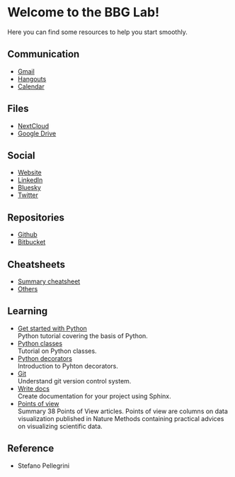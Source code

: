 # Welcome to the BBG Lab! 
Here you can find some resources to help you start smoothly.

## Communication
- [Gmail](https://www.google.com/gmail)
- [Hangouts](https://www.google.com/gmail)
- [Calendar](https://www.google.com/calendar)

## Files
- [NextCloud](https://bbgcloud.irbbarcelona.org/)
- [Google Drive](https://drive.google.com/)

## Social

- [Website](http://bbglab.irbbarcelona.org/)
- [LinkedIn](https://www.linkedin.com/company/barcelona-biomedical-genomics-lab-bbglab)
- [Bluesky](https://bsky.app/profile/bbglab.bsky.social)
- [Twitter](https://twitter.com/bbglab)

## Repositories
- [Github](https://github.com/bbglab)
- [Bitbucket](https://bitbucket.org/bbglab/)

## Cheatsheets
- [Summary cheatsheet](https://bbgcloud.irbbarcelona.org/dashboard/cheatsheets?page=bbglab&printable=True)
- [Others](https://bbgcloud.irbbarcelona.org/dashboard/cheatsheets)

## Learning
- [Get started with Python](https://bbgcloud.irbbarcelona.org/dashboard/python/index.html)  
Python tutorial covering the basis of Python.
- [Python classes](http://nbviewer.jupyter.org/urls/bitbucket.org/bgframework/bgschool/raw/master/python/notebooks/classes.ipynb)  
Tutorial on Python classes.
- [Python decorators](https://docs.google.com/presentation/d/17nwq5Og14bborFSgAnapjrW-6-KIM9KJfm7hKE_KZU8/edit?usp=sharing)  
Introduction to Pyhton decorators.
- [Git](https://bbgcloud.irbbarcelona.org/dashboard/git/index.html)  
Understand git version control system.
- [Write docs](https://bbgcloud.irbbarcelona.org/dashboard/docs/index.html)  
Create documentation for your project using Sphinx.
- [Points of view](https://docs.google.com/presentation/d/1HvGeGT9NBhVc0SKlyTx5Fae_4aTbyyfjVA7LIUvFBZA/edit?usp=sharing)  
Summary 38 Points of View articles. Points of view are columns on data visualization published in Nature Methods containing practical advices on visualizing scientific data.

## Reference

- Stefano Pellegrini